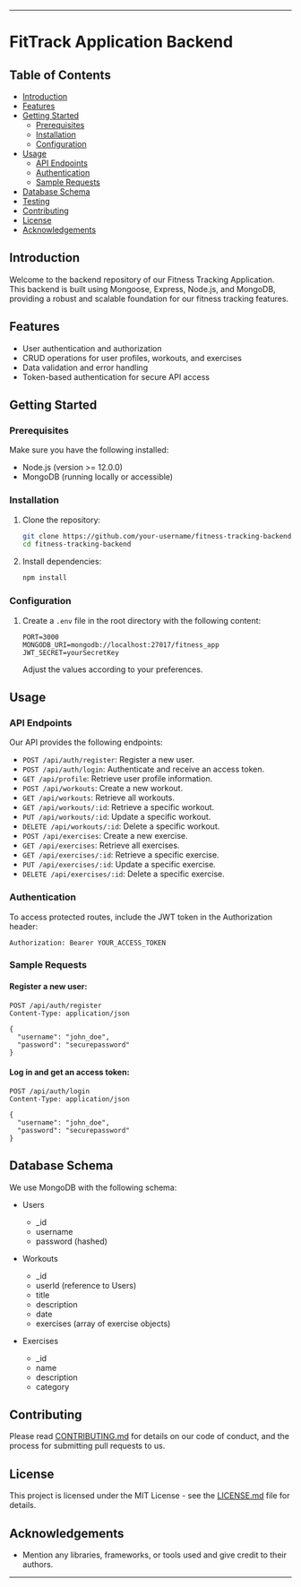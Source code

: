 ---

# FitTrack Application Backend

## Table of Contents

- [Introduction](#introduction)
- [Features](#features)
- [Getting Started](#getting-started)
  - [Prerequisites](#prerequisites)
  - [Installation](#installation)
  - [Configuration](#configuration)
- [Usage](#usage)
  - [API Endpoints](#api-endpoints)
  - [Authentication](#authentication)
  - [Sample Requests](#sample-requests)
- [Database Schema](#database-schema)
- [Testing](#testing)
- [Contributing](#contributing)
- [License](#license)
- [Acknowledgements](#acknowledgements)

## Introduction

Welcome to the backend repository of our Fitness Tracking Application. This backend is built using Mongoose, Express, Node.js, and MongoDB, providing a robust and scalable foundation for our fitness tracking features.

## Features

- User authentication and authorization
- CRUD operations for user profiles, workouts, and exercises
- Data validation and error handling
- Token-based authentication for secure API access

## Getting Started

### Prerequisites

Make sure you have the following installed:

- Node.js (version >= 12.0.0)
- MongoDB (running locally or accessible)

### Installation

1. Clone the repository:

   ```bash
   git clone https://github.com/your-username/fitness-tracking-backend.git
   cd fitness-tracking-backend
   ```

2. Install dependencies:

   ```bash
   npm install
   ```

### Configuration

1. Create a `.env` file in the root directory with the following content:

   ```env
   PORT=3000
   MONGODB_URI=mongodb://localhost:27017/fitness_app
   JWT_SECRET=yourSecretKey
   ```

   Adjust the values according to your preferences.

## Usage

### API Endpoints

Our API provides the following endpoints:

- `POST /api/auth/register`: Register a new user.
- `POST /api/auth/login`: Authenticate and receive an access token.
- `GET /api/profile`: Retrieve user profile information.
- `POST /api/workouts`: Create a new workout.
- `GET /api/workouts`: Retrieve all workouts.
- `GET /api/workouts/:id`: Retrieve a specific workout.
- `PUT /api/workouts/:id`: Update a specific workout.
- `DELETE /api/workouts/:id`: Delete a specific workout.
- `POST /api/exercises`: Create a new exercise.
- `GET /api/exercises`: Retrieve all exercises.
- `GET /api/exercises/:id`: Retrieve a specific exercise.
- `PUT /api/exercises/:id`: Update a specific exercise.
- `DELETE /api/exercises/:id`: Delete a specific exercise.

### Authentication

To access protected routes, include the JWT token in the Authorization header:

```http
Authorization: Bearer YOUR_ACCESS_TOKEN
```

### Sample Requests

#### Register a new user:

```http
POST /api/auth/register
Content-Type: application/json

{
  "username": "john_doe",
  "password": "securepassword"
}
```

#### Log in and get an access token:

```http
POST /api/auth/login
Content-Type: application/json

{
  "username": "john_doe",
  "password": "securepassword"
}
```

## Database Schema

We use MongoDB with the following schema:

- Users
  - _id
  - username
  - password (hashed)

- Workouts
  - _id
  - userId (reference to Users)
  - title
  - description
  - date
  - exercises (array of exercise objects)

- Exercises
  - _id
  - name
  - description
  - category



## Contributing

Please read [CONTRIBUTING.md](CONTRIBUTING.md) for details on our code of conduct, and the process for submitting pull requests to us.

## License

This project is licensed under the MIT License - see the [LICENSE.md](LICENSE.md) file for details.

## Acknowledgements

- Mention any libraries, frameworks, or tools used and give credit to their authors.

---